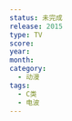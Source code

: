 ```yaml
---
status: 未完成
release: 2015
type: TV
score:
year:
month:
category:
  - 动漫
tags:
  - C类
  - 电波
---
```

